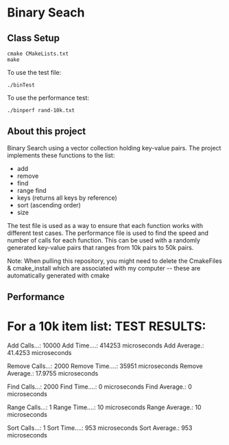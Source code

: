 # Binary Seach


## Class Setup
```
cmake CMakeLists.txt
make
```
To use the test file:
```
./binTest
```

To use the performance test:
```
./binperf rand-10k.txt
```

## About this project
Binary Search using a vector collection holding key-value pairs.  The project implements these functions to the list:
- add
- remove
- find
- range find
- keys (returns all keys by reference)
- sort (ascending order)
- size


The test file is used as a way to ensure that each function works with different test cases.  The performance file is used to find the speed and number of calls for each function. This can be used with a randomly generated key-value pairs that ranges from 10k pairs to 50k pairs.

Note: When pulling this repository, you might need to delete the CmakeFiles & cmake_install which are associated with my computer -- these are automatically generated with cmake

## Performance
For a 10k item list: 
TEST RESULTS:
=============

  Add Calls...: 10000
  Add Time....: 414253 microseconds
  Add Average.: 41.4253 microseconds

  Remove Calls...: 2000
  Remove Time....: 35951 microseconds
  Remove Average.: 17.9755 microseconds

  Find Calls...: 2000
  Find Time....: 0 microseconds
  Find Average.: 0 microseconds

  Range Calls...: 1
  Range Time....: 10 microseconds
  Range Average.: 10 microseconds

  Sort Calls...: 1
  Sort Time....: 953 microseconds
  Sort Average.: 953 microseconds
